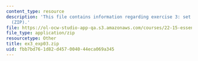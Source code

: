 ```yaml
---
content_type: resource
description: 'This file contains information regarding exercise 3: set 3 expressions
  (ZIP).'
file: https://ol-ocw-studio-app-qa.s3.amazonaws.com/courses/22-15-essential-numerical-methods-fall-2014/fbb7bd761d82d457004044eca069a345_ex3_exp03.zip
file_type: application/zip
resourcetype: Other
title: ex3_exp03.zip
uid: fbb7bd76-1d82-d457-0040-44eca069a345
---
```

